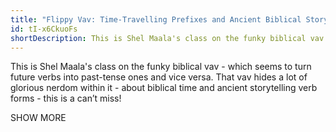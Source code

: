 ```yaml
---
title: "Flippy Vav: Time-Travelling Prefixes and Ancient Biblical Storytelling"
id: tI-x6CkuoFs
shortDescription: This is Shel Maala's class on the funky biblical vav!
---
```

<!--StartFragment-->

This is Shel Maala's class on the funky biblical vav - which seems to turn future verbs into past-tense ones and vice versa. That vav hides a lot of glorious nerdom within it - about biblical time and ancient storytelling verb forms - this is a can’t miss!

SHOW MORE



<!--EndFragment-->